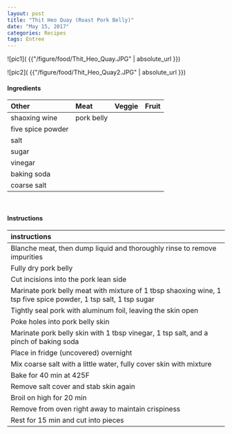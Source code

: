 ```yaml
---
layout: post
title: "Thit Heo Quay (Roast Pork Belly)"
date: "May 15, 2017"
categories: Recipes
tags: Entree
---
```




![pic1]( {{"/figure/food/Thit_Heo_Quay.JPG" | absolute_url }})

![pic2]( {{"/figure/food/Thit_Heo_Quay2.JPG" | absolute_url }})




#### Ingredients

<table class = "presenttab">
 <thead>
  <tr>
   <th style="text-align:left;"> Other </th>
   <th style="text-align:left;"> Meat </th>
   <th style="text-align:left;"> Veggie </th>
   <th style="text-align:left;"> Fruit </th>
  </tr>
 </thead>
<tbody>
  <tr>
   <td style="text-align:left;"> shaoxing wine </td>
   <td style="text-align:left;"> pork belly </td>
   <td style="text-align:left;">  </td>
   <td style="text-align:left;">  </td>
  </tr>
  <tr>
   <td style="text-align:left;"> five spice powder </td>
   <td style="text-align:left;">  </td>
   <td style="text-align:left;">  </td>
   <td style="text-align:left;">  </td>
  </tr>
  <tr>
   <td style="text-align:left;"> salt </td>
   <td style="text-align:left;">  </td>
   <td style="text-align:left;">  </td>
   <td style="text-align:left;">  </td>
  </tr>
  <tr>
   <td style="text-align:left;"> sugar </td>
   <td style="text-align:left;">  </td>
   <td style="text-align:left;">  </td>
   <td style="text-align:left;">  </td>
  </tr>
  <tr>
   <td style="text-align:left;"> vinegar </td>
   <td style="text-align:left;">  </td>
   <td style="text-align:left;">  </td>
   <td style="text-align:left;">  </td>
  </tr>
  <tr>
   <td style="text-align:left;"> baking soda </td>
   <td style="text-align:left;">  </td>
   <td style="text-align:left;">  </td>
   <td style="text-align:left;">  </td>
  </tr>
  <tr>
   <td style="text-align:left;"> coarse salt </td>
   <td style="text-align:left;">  </td>
   <td style="text-align:left;">  </td>
   <td style="text-align:left;">  </td>
  </tr>
</tbody>
</table>

<br>

#### Instructions

<table class = "presenttabnoh">
 <thead>
  <tr>
   <th style="text-align:left;"> instructions </th>
  </tr>
 </thead>
<tbody>
  <tr>
   <td style="text-align:left;"> Blanche meat, then dump liquid and thoroughly rinse to remove impurities </td>
  </tr>
  <tr>
   <td style="text-align:left;"> Fully dry pork belly </td>
  </tr>
  <tr>
   <td style="text-align:left;"> Cut incisions into the pork lean side </td>
  </tr>
  <tr>
   <td style="text-align:left;"> Marinate pork belly meat with mixture of 1 tbsp shaoxing wine, 1 tsp five spice powder, 1 tsp salt, 1 tsp sugar </td>
  </tr>
  <tr>
   <td style="text-align:left;"> Tightly seal pork with aluminum foil, leaving the skin open </td>
  </tr>
  <tr>
   <td style="text-align:left;"> Poke holes into pork belly skin </td>
  </tr>
  <tr>
   <td style="text-align:left;"> Marinate pork belly skin with 1 tbsp vinegar, 1 tsp salt, and a pinch of baking soda </td>
  </tr>
  <tr>
   <td style="text-align:left;"> Place in fridge (uncovered) overnight </td>
  </tr>
  <tr>
   <td style="text-align:left;"> Mix coarse salt with a little water, fully cover skin with mixture </td>
  </tr>
  <tr>
   <td style="text-align:left;"> Bake for 40 min at 425F </td>
  </tr>
  <tr>
   <td style="text-align:left;"> Remove salt cover and stab skin again </td>
  </tr>
  <tr>
   <td style="text-align:left;"> Broil on high for 20 min </td>
  </tr>
  <tr>
   <td style="text-align:left;"> Remove from oven right away to maintain crispiness </td>
  </tr>
  <tr>
   <td style="text-align:left;"> Rest for 15 min and cut into pieces </td>
  </tr>
</tbody>
</table>

